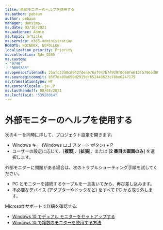 ```yaml
---
title: 外部モニターのヘルプを使用する
ms.author: pebaum
author: pebaum
manager: dansimp
ms.date: 03/16/2021
ms.audience: Admin
ms.topic: article
ms.service: o365-administration
ROBOTS: NOINDEX, NOFOLLOW
localization_priority: Priority
ms.collection: Adm_O365
ms.custom:
- "9748"
- "9005385"
ms.openlocfilehash: 2bafc33d0c6942fdea976af947b74939f0d60fe612f5796bd80e2ed8fce8b2e1
ms.sourcegitcommit: b5f7da89a650d2915dc652449623c78be6247175
ms.translationtype: HT
ms.contentlocale: ja-JP
ms.lasthandoff: 08/05/2021
ms.locfileid: "53928014"
---
```

# <a name="get-help-with-external-monitors"></a>外部モニターのヘルプを使用する

次のキーを同時に押して、プロジェクト設定を開きます。 

- Windows キー (Windows ロゴ スタート ボタン) + P
- ユーザーの設定に応じて、[**複製**]、[**拡張**]、または [**2 番目の画面のみ**] を選択します。

外部モニターに問題がある場合は、次のトラブルシューティング手順を試してください。

- PC とモニターを接続するケーブルを一旦抜いてから、再び差し込みます。
- 不必要なデバイス (アダプターやドックなど) をすべて PC から取り外します。

Microsoft サポートで詳細を確認する:

- [Windows 10 でデュアル モニターをセットアップする](https://support.microsoft.com/windows/set-up-dual-monitors-on-windows-10-3d5c15dc-cc63-d850-aeb6-b41778147554)
- [Windows 10 で複数のモニターを使用する方法](https://support.microsoft.com/windows/how-to-use-multiple-monitors-in-windows-10-329c6962-5a4d-b481-7baa-bec9671f728a)

